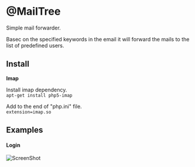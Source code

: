 @MailTree
=========

Simple mail forwarder.

Basec on the specified keywords in the email it will forward the mails to the list of predefined users.

Install
--------

**Imap**

Install imap dependency. <br>
``apt-get install php5-imap``

Add to the end of "php.ini" file.<br>
``extension=imap.so``


Examples
--------

#### Login
![ScreenShot](https://raw.githubusercontent.com/dud3/e_fwd/master/public/app_samples/e_fwd-signin.png)
